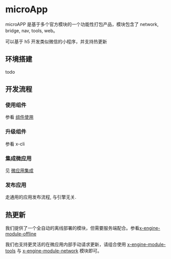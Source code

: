 # microApp

microAPP 是基于多个官方模块的一个功能性打包产品，模块包含了 network, bridge, nav, tools, web。

可以基于 h5 开发类似微信的小程序，并支持热更新

## 环境搭建

todo 

## 开发流程



### 使用组件

参看   [组件使用](./docs/modules/组件-使用.md)

### 升级组件

参看 x-cli 

### 集成微应用

见 [微应用集成](./docs/microApp/微应用-集成.md)

### 发布应用

走通用的应用发布流程, 与引擎无关.

 

## 热更新

我们提供了一个全自动的离线部署的模块，但需要服务端配合。参看[x-engine-module-offline](../modules/组件-offline.md)

我们也支持更灵活的在微应用内部手动请求更新，请组合使用 [x-engine-module-tools](../modules/组件-tools.md) 与 [x-engine-module-network](../modules/组件-network.md) 模块即可。





